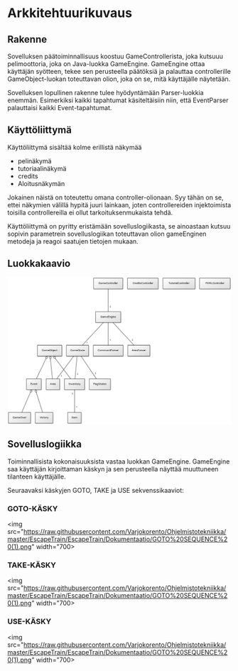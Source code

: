 # Arkkitehtuurikuvaus

## Rakenne

Sovelluksen päätoiminnallisuus koostuu GameControllerista, joka kutsuuu pelimoottoria, joka on Java-luokka GameEngine. GameEngine ottaa käyttäjän syötteen, tekee sen perusteella päätöksiä ja palauttaa controllerille GameObject-luokan toteuttavan olion, joka on se, mitä käyttäjälle näytetään. 

Sovelluksen lopullinen rakenne tulee hyödyntämään Parser-luokkia enemmän. Esimerkiksi kaikki tapahtumat käsiteltäisiin niin, että EventParser palauttaisi kaikki Event-tapahtumat. 

## Käyttöliittymä

Käyttöliittymä sisältää kolme erillistä näkymää
- pelinäkymä
- tutoriaalinäkymä
- credits
- Aloitusnäkymän

Jokainen näistä on toteutettu omana controller-olionaan. Syy tähän on se, ettei näkymien välillä hypitä juuri lainkaan, joten controllereiden injektoimista toisilla controllereilla ei ollut tarkoituksenmukaista tehdä. 

Käyttöliittymä on pyritty eristämään sovelluslogiikasta, se ainoastaan kutsuu sopivin parametrein sovelluslogiikan toteuttavan olion gameEnginen metodeja ja reagoi saatujen tietojen mukaan. 


## Luokkakaavio

<img src="https://raw.githubusercontent.com/Varjokorento/Ohjelmistotekniikka/master/EscapeTrain/EscapeTrain/Dokumentaatio/77507036.jpg" width="700">

## Sovelluslogiikka

Toiminnallisista kokonaisuuksista vastaa luokkan GameEngine. GameEngine saa käyttäjän kirjoittaman käskyn ja sen perusteella näyttää muuttuneen tilanteen käyttäjälle. 

Seuraavaksi käskyjen GOTO, TAKE ja USE sekvenssikaaviot:

### GOTO-KÄSKY
<img src="https://raw.githubusercontent.com/Varjokorento/Ohjelmistotekniikka/master/EscapeTrain/EscapeTrain/Dokumentaatio/GOTO%20SEQUENCE%20(1).png" width="700>

### TAKE-KÄSKY
<img src="https://raw.githubusercontent.com/Varjokorento/Ohjelmistotekniikka/master/EscapeTrain/EscapeTrain/Dokumentaatio/GOTO%20SEQUENCE%20(1).png" width="700>

### USE-KÄSKY
<img src="https://raw.githubusercontent.com/Varjokorento/Ohjelmistotekniikka/master/EscapeTrain/EscapeTrain/Dokumentaatio/GOTO%20SEQUENCE%20(1).png" width="700>
